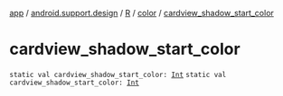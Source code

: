 [app](../../../index.md) / [android.support.design](../../index.md) / [R](../index.md) / [color](index.md) / [cardview_shadow_start_color](./cardview_shadow_start_color.md)

# cardview_shadow_start_color

`static val cardview_shadow_start_color: `[`Int`](https://kotlinlang.org/api/latest/jvm/stdlib/kotlin/-int/index.html)
`static val cardview_shadow_start_color: `[`Int`](https://kotlinlang.org/api/latest/jvm/stdlib/kotlin/-int/index.html)